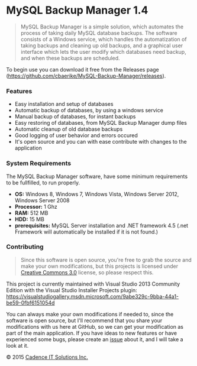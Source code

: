 # MySQL Backup Manager 1.4 #

> MySQL Backup Manager is a simple solution, which automates the process of taking daily MySQL database backups. The software consists of a Windows service, which handles the automatization of taking backups and cleaning up old backups, and a graphical user interface which lets the user modify which databases need backup, and when these backups are scheduled.

To begin use you can download it free from the Releases page (https://github.com/cbaerike/MySQL-Backup-Manager/releases).

### Features ###

- Easy installation and setup of databases
- Automatic backup of databases, by using a windows service
- Manual backup of databases, for instant backups
- Easy restoring of databases, from MySQL Backup Manager dump files
- Automatic cleanup of old database backups
- Good logging of user behavior and errors occured
- It's open source and you can with ease contribute with changes to the application

### System Requirements ###

The MySQL Backup Manager software, have some minimum requirements to be fullfilled, to run properly.

* **OS:** Windows 8, Windows 7, Windows Vista, Windows Server 2012, Windows Server 2008
* **Processor:** 1 Ghz
* **RAM:** 512 MB
* **HDD:** 15 MB
* **prerequisites:** MySQL Server installation and .NET framework 4.5 (.net Framework will automatically be installed if it is not found.)

### Contributing ###

> Since this software is open source, you're free to grab the source and make your own modifications, but this projects is licensed under [Creative Commons 3.0](http://creativecommons.org/licenses/by-nc-sa/3.0/) license, so please respect this.

This project is currently maintained with Visual Studio 2013 Community Edition with the Visual Studio Installer Projects plugin: https://visualstudiogallery.msdn.microsoft.com/9abe329c-9bba-44a1-be59-0fbf6151054d 

You can always make your own modifications if needed to, since the software is open source, but I'll recommend that you share your modifications with us here at GitHub, so we can get your modification as part of the main application. If you have ideas to new features or have experienced some bugs, please create an [issue](https://github.com/cbaerike/MySQL-Backup-Manager/issues) about it, and I will take a look at it.

&copy; 2015 [Cadence IT Solutions Inc.](http://www.cadenceitsolutions.ca)